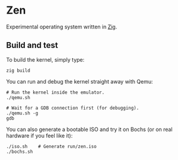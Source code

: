 # Zen
Experimental operating system written in [Zig](http://ziglang.org).

## Build and test
To build the kernel, simply type:
```
zig build
```

You can run and debug the kernel straight away with Qemu:
```
# Run the kernel inside the emulator.
./qemu.sh

# Wait for a GDB connection first (for debugging).
./qemu.sh -g
gdb
```

You can also generate a bootable ISO and try it on Bochs (or on real hardware if you feel like it):
```
./iso.sh    # Generate run/zen.iso
./bochs.sh
```
